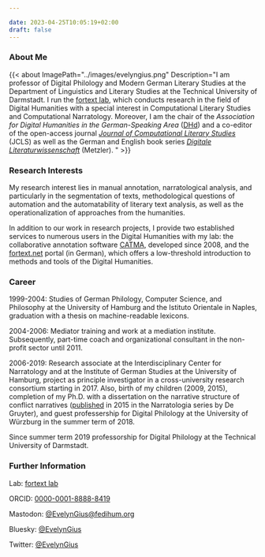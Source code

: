 ```yaml
---

date: 2023-04-25T10:05:19+02:00
draft: false
---
```




### About Me
{{< about
    ImagePath="../images/evelyngius.png"
    Description="I am professor of Digital Philology and Modern German Literary Studies at the Department of Linguistics and Literary Studies at the Technical University of Darmstadt. I run the [fortext lab](https://fortext.org), which conducts research in the field of Digital Humanities with a special interest in Computational Literary Studies and Computational Narratology. Moreover, I am the chair of the *Association for Digital Humanities in the German-Speaking Area* ([DHd](https://dig-hum.de)) and a co-editor of the open-access journal [*Journal of Computational Literary Studies*](https://jcls.io) (JCLS) as well as the German and English book series [*Digitale Literaturwissenschaft*](https://www.springer.com/series/16777) (Metzler). " >}}

### Research Interests

My research interest lies in manual annotation, narratological analysis, and particularly in the segmentation of texts, methodological questions of automation and the automatability of literary text analysis, as well as the operationalization of approaches from the humanities.

In addition to our work in research projects, I provide two established services to numerous users in the Digital Humanities with my lab: the collaborative annotation software [CATMA](https://catme.de/), developed since 2008, and the [fortext.net](https://fortext.net) portal (in German), which offers a low-threshold introduction to methods and tools of the Digital Humanities.



### Career


1999-2004: Studies of German Philology, Computer Science, and Philosophy at the University of Hamburg and the Istituto Orientale in Naples, graduation with a thesis on machine-readable lexicons.

2004-2006: Mediator training and work at a mediation institute. Subsequently, part-time coach and organizational consultant in the non-profit sector until 2011.

2006-2019: Research associate at the Interdisciplinary Center for Narratology and at the Institute of German Studies at the University of Hamburg, project as principle investigator in a cross-university research consortium starting in 2017. Also, birth of my children (2009, 2015), completion of my Ph.D. with a dissertation on the narrative structure of conflict narratives ([published]( https://doi.org/10.1515/9783110422405) in 2015 in the Narratologia series by De Gruyter), and guest professership for Digital Philology at the University of Würzburg in the summer term of 2018.

Since summer term 2019 professorship for Digital Philology at the Technical University of Darmstadt.


### Further Information 
Lab: [fortext lab](https://fortext.org)

ORCID: [0000-0001-8888-8419](http://orcid.org/0000-0001-8888-8419)

Mastodon: [@EvelynGius@fedihum.org](https://fedihum.org/@EvelynGius)

Bluesky: [@EvelynGius](https://bsky.app/profile/evelyngius.bsky.social)

Twitter: [@EvelynGius](https://twitter.com/EvelynGius)


